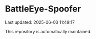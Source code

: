 # BattleEye-Spoofer

Last updated: 2025-06-03 11:49:17

This repository is automatically maintained.
